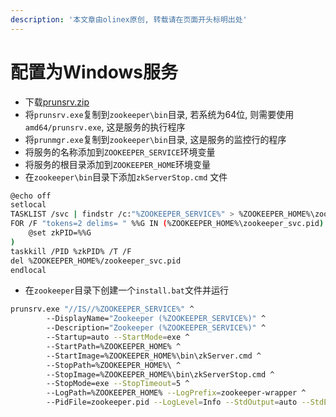 ```yaml
---
description: '本文章由olinex原创, 转载请在页面开头标明出处'
---
```


# 配置为Windows服务

* 下载[prunsrv.zip](http://archive.apache.org/dist/commons/daemon/binaries/windows/%20)
* 将`prunsrv.exe`复制到`zookeeper\bin`目录, 若系统为64位, 则需要使用`amd64/prunsrv.exe`, 这是服务的执行程序
* 将`prunmgr.exe`复制到`zookeeper\bin`目录, 这是服务的监控行的程序
* 将服务的名称添加到`ZOOKEEPER_SERVICE`环境变量
* 将服务的根目录添加到`ZOOKEEPER_HOME`环境变量
* 在`zookeeper\bin`目录下添加`zkServerStop.cmd` 文件

```bash
@echo off
setlocal
TASKLIST /svc | findstr /c:"%ZOOKEEPER_SERVICE%" > %ZOOKEEPER_HOME%\zookeeper_svc.pid
FOR /F "tokens=2 delims= " %%G IN (%ZOOKEEPER_HOME%\zookeeper_svc.pid) DO (
    @set zkPID=%%G
)
taskkill /PID %zkPID% /T /F
del %ZOOKEEPER_HOME%/zookeeper_svc.pid
endlocal
```

* 在`zookeeper`目录下创建一个`install.bat`文件并运行

```bash
prunsrv.exe "//IS//%ZOOKEEPER_SERVICE%" ^
        --DisplayName="Zookeeper (%ZOOKEEPER_SERVICE%)" ^
        --Description="Zookeeper (%ZOOKEEPER_SERVICE%)" ^
        --Startup=auto --StartMode=exe ^
        --StartPath=%ZOOKEEPER_HOME% ^
        --StartImage=%ZOOKEEPER_HOME%\bin\zkServer.cmd ^
        --StopPath=%ZOOKEEPER_HOME%\ ^
        --StopImage=%ZOOKEEPER_HOME%\bin\zkServerStop.cmd ^
        --StopMode=exe --StopTimeout=5 ^
        --LogPath=%ZOOKEEPER_HOME% --LogPrefix=zookeeper-wrapper ^
        --PidFile=zookeeper.pid --LogLevel=Info --StdOutput=auto --StdError=auto
```

